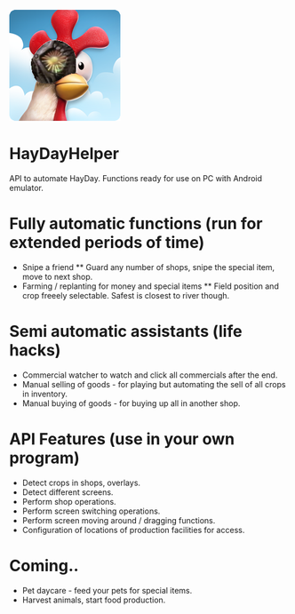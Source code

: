 ![Quack](https://github.com/spaderkung/HayDayHelper/blob/main/HayDayHelper_Icon.png) 
# HayDayHelper
API to automate HayDay. Functions ready for use on PC with Android emulator.

# Fully automatic functions (run for extended periods of time)
* Snipe a friend
** Guard any number of shops, snipe the special item, move to next shop.
* Farming / replanting for money and special items
** Field position and crop freeely selectable. Safest is closest to river though.

# Semi automatic assistants (life hacks)
* Commercial watcher to watch and click all commercials after the end.
* Manual selling of goods - for playing but automating the sell of all crops in inventory.
* Manual buying of goods - for buying up all in another shop.

# API Features (use in your own program)
* Detect crops in shops, overlays.
* Detect different screens.
* Perform shop operations.
* Perform screen switching operations.
* Perform screen moving around / dragging functions.
* Configuration of locations of production facilities for access. 

# Coming..
* Pet daycare - feed your pets for special items.
* Harvest animals, start food production.
